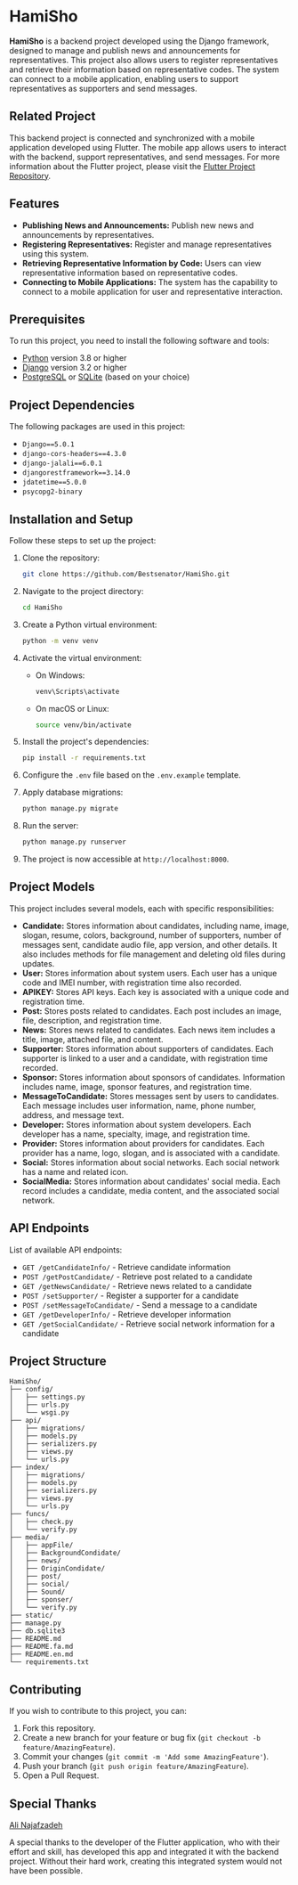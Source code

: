 # HamiSho

**HamiSho** is a backend project developed using the Django framework, designed to manage and publish news and announcements for representatives. This project also allows users to register representatives and retrieve their information based on representative codes. The system can connect to a mobile application, enabling users to support representatives as supporters and send messages.

## Related Project

This backend project is connected and synchronized with a mobile application developed using Flutter. The mobile app allows users to interact with the backend, support representatives, and send messages. For more information about the Flutter project, please visit the [Flutter Project Repository](https://github.com/AliNajafzadeh7916/HamiSho).

## Features

- **Publishing News and Announcements:** Publish new news and announcements by representatives.
- **Registering Representatives:** Register and manage representatives using this system.
- **Retrieving Representative Information by Code:** Users can view representative information based on representative codes.
- **Connecting to Mobile Applications:** The system has the capability to connect to a mobile application for user and representative interaction.

## Prerequisites

To run this project, you need to install the following software and tools:

- [Python](https://www.python.org/downloads/) version 3.8 or higher
- [Django](https://www.djangoproject.com/) version 3.2 or higher
- [PostgreSQL](https://www.postgresql.org/) or [SQLite](https://www.sqlite.org/) (based on your choice)

## Project Dependencies

The following packages are used in this project:

- `Django==5.0.1`
- `django-cors-headers==4.3.0`
- `django-jalali==6.0.1`
- `djangorestframework==3.14.0`
- `jdatetime==5.0.0`
- `psycopg2-binary`

## Installation and Setup

Follow these steps to set up the project:

1. Clone the repository:
    ```bash
    git clone https://github.com/Bestsenator/HamiSho.git
    ```

2. Navigate to the project directory:
    ```bash
    cd HamiSho
    ```

3. Create a Python virtual environment:
    ```bash
    python -m venv venv
    ```

4. Activate the virtual environment:

    - On Windows:
        ```bash
        venv\Scripts\activate
        ```
    - On macOS or Linux:
        ```bash
        source venv/bin/activate
        ```

5. Install the project's dependencies:
    ```bash
    pip install -r requirements.txt
    ```

6. Configure the `.env` file based on the `.env.example` template.

7. Apply database migrations:
    ```bash
    python manage.py migrate
    ```

8. Run the server:
    ```bash
    python manage.py runserver
    ```

9. The project is now accessible at `http://localhost:8000`.

## Project Models

This project includes several models, each with specific responsibilities:

- **Candidate:** Stores information about candidates, including name, image, slogan, resume, colors, background, number of supporters, number of messages sent, candidate audio file, app version, and other details. It also includes methods for file management and deleting old files during updates.
- **User:** Stores information about system users. Each user has a unique code and IMEI number, with registration time also recorded.
- **APIKEY:** Stores API keys. Each key is associated with a unique code and registration time.
- **Post:** Stores posts related to candidates. Each post includes an image, file, description, and registration time.
- **News:** Stores news related to candidates. Each news item includes a title, image, attached file, and content.
- **Supporter:** Stores information about supporters of candidates. Each supporter is linked to a user and a candidate, with registration time recorded.
- **Sponsor:** Stores information about sponsors of candidates. Information includes name, image, sponsor features, and registration time.
- **MessageToCandidate:** Stores messages sent by users to candidates. Each message includes user information, name, phone number, address, and message text.
- **Developer:** Stores information about system developers. Each developer has a name, specialty, image, and registration time.
- **Provider:** Stores information about providers for candidates. Each provider has a name, logo, slogan, and is associated with a candidate.
- **Social:** Stores information about social networks. Each social network has a name and related icon.
- **SocialMedia:** Stores information about candidates' social media. Each record includes a candidate, media content, and the associated social network.

## API Endpoints

List of available API endpoints:

- `GET /getCandidateInfo/` - Retrieve candidate information
- `POST /getPostCandidate/` - Retrieve post related to a candidate
- `GET /getNewsCandidate/` - Retrieve news related to a candidate
- `POST /setSupporter/` - Register a supporter for a candidate
- `POST /setMessageToCandidate/` - Send a message to a candidate
- `GET /getDeveloperInfo/` - Retrieve developer information
- `GET /getSocialCandidate/` - Retrieve social network information for a candidate

## Project Structure

```
HamiSho/
├── config/
│   ├── settings.py
│   ├── urls.py
│   └── wsgi.py
├── api/
│   ├── migrations/
│   ├── models.py
│   ├── serializers.py
│   ├── views.py
│   └── urls.py
├── index/
│   ├── migrations/
│   ├── models.py
│   ├── serializers.py
│   ├── views.py
│   └── urls.py
├── funcs/
│   ├── check.py
│   └── verify.py
├── media/
│   ├── appFile/
│   ├── BackgroundCondidate/
│   ├── news/
│   ├── OriginCondidate/
│   ├── post/
│   ├── social/
│   ├── Sound/
│   ├── sponser/
│   └── verify.py
├── static/
├── manage.py
├── db.sqlite3
├── README.md
├── README.fa.md
├── README.en.md
└── requirements.txt
```

## Contributing

If you wish to contribute to this project, you can:

1. Fork this repository.
2. Create a new branch for your feature or bug fix (`git checkout -b feature/AmazingFeature`).
3. Commit your changes (`git commit -m 'Add some AmazingFeature'`).
4. Push your branch (`git push origin feature/AmazingFeature`).
5. Open a Pull Request.

## Special Thanks

[Ali Najafzadeh](https://github.com/AliNajafzadeh7916)

A special thanks to the developer of the Flutter application, who with their effort and skill, has developed this app and integrated it with the backend project. Without their hard work, creating this integrated system would not have been possible.

